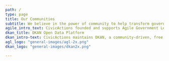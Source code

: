 ```yaml
---
path: /
type: page
title: Our Communities
subtitle: We believe in the power of community to help transform government and the world. When people come together to share ideas and combine their talents, great things happen.
agile_intro_text: CivicActions founded and supports Agile Government Leadership, a nonprofit network of government professionals working to bring agile and innovative practices to the public sector.
dkan_title: DKAN Open Data Platform
dkan_intro-text: CivicActions maintains DKAN, a community-driven, free and open source open data platform used by governments, organizations, and individuals around the world to leverage data for the public good.
agl_logo: "general-images/agl-2x.png"
dkan_logo: "general-images/dkan2x.png"

---
```

